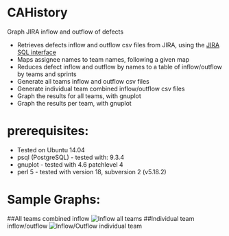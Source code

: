 CAHistory
==================
Graph JIRA inflow and outflow of defects

- Retrieves defects inflow and outflow csv files from JIRA, using the [JIRA SQL interface](https://developer.atlassian.com/display/JIRADEV/Database+Schema)
- Maps assignee names to team names, following a given map
- Reduces defect inflow and outflow by names to a table of inflow/outflow by teams and sprints 
- Generate all teams inflow and outflow csv files
- Generate individual team combined inflow/outflow csv files
- Graph the results for all teams, with gnuplot
- Graph the results per team, with gnuplot

prerequisites:
==============
- Tested on Ubuntu 14.04
- psql (PostgreSQL) 	- tested with: 9.3.4
- gnuplot 			- tested with 4.6 patchlevel 4
- perl 5 				- tested with version 18, subversion 2 (v5.18.2)

Sample Graphs:
==============
##All teams combined inflow
![Inflow all teams](doc/CA.inflow.byTeams.png)
##Individual team inflow/outflow
![Inflow/Outflow individual team](doc/CA.InOutflow.team4.png)


